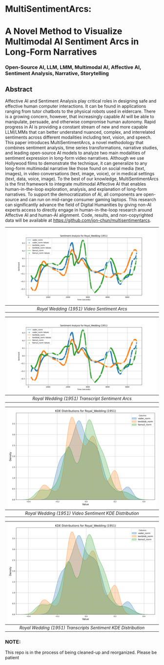 #  MultiSentimentArcs: 
# A Novel Method to Visualize Multimodal AI Sentiment Arcs in Long-Form Narratives

### Open-Source AI, LLM, LMM, Multimodal AI, Affective AI, Sentiment Analysis, Narrative, Storytelling

## Abstract 

Affective AI and Sentiment Analysis play critical roles in designing safe and effective human
computer interactions. It can be found in applications ranging from tutor chatbots to the physical
robots used in eldercare. There is a growing concern, however, that increasingly capable AI will be
able to manipulate, persuade, and otherwise compromise human autonomy. Rapid progress in AI is
providing a constant stream of new and more capable LLM/LMMs that can better understand
nuanced, complex, and interrelated sentiments across different modalities including text, vision, and
speech. This paper introduces MultiSentimentArcs, a novel methodology that combines sentiment
analysis, time series transformations, narrative studies, and leading open-source AI models to analyze
two main modalities of sentiment expression in long-form video narratives. Although we use
Hollywood films to demonstrate the technique, it can generalize to any long-form multimodal
narrative like those found on social media (text, images), in video conversations (text, image, voice),
or in medical settings (text, data, voice, image). To the best of our knowledge, MultiSentimentArcs is
the first framework to integrate multimodal Affective AI that enables human-in-the-loop exploration,
analysis, and explanation of long-form narratives. To support the democratization of AI, all
components are open-source and can run on mid-range consumer gaming laptops. This research can
significantly advance the field of Digital Humanities by giving non-AI experts access to directly
engage in human-in-the-loop research around Affective AI and human-AI alignment. Code, results,
and non-copyrighted data will be available at https://github.com/jon-chun/multisentimentarcs.


| ![Roydl Wedding Video Sentiment Arcs](/data/transcripts_plots/musical/Royal_Wedding_1951_sma10_plot.png) | 
|:--:| 
| *Royal Wedding (1951) Video Sentiment Arcs* |


| ![Roydl Wedding Transcript Sentiment Arcs](/data/transcripts_plots/musical/Royal_Wedding_1951_sma10_plot.png) | 
|:--:| 
| *Royal Wedding (1951) Transcript Sentiment Arcs* |


| ![Roydl Wedding Video Sentiment KDE Distribution](/data/transcripts_plots/musical/Royal_Wedding_1951_kde_plot.png) | 
|:--:| 
| *Royal Wedding (1951) Video Sentiment KDE Distribution* |

| ![Roydl Wedding Transcript Sentiment KDE Distribution](/data/transcripts_plots/musical/Royal_Wedding_1951_kde_plot.png) | 
|:--:| 
| *Royal Wedding (1951) Transcripts Sentiment KDE Distribution* |


### NOTE:
This repo is in the process of being cleaned-up and reorganized. Please be patient  